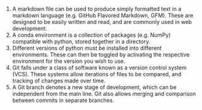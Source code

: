 1. A markdown file can be used to produce simply formatted text in a markdown language (e.g. GitHub Flavored Markdown, GFM). These are designed to be easily written and read, and are commonly used in web development.
2. A conda environment is a collection of packages (e.g. NumPy) compatible with python, stored together in a directory.
3. Different versions of python must be installed into different environments. These can then be toggled by activating the respective environment for the version you wish to use.
4. Git falls under a class of software known as a version control system (VCS). These systems allow iterations of files to be compared, and tracking of changes made over time.
5. A Git branch denotes a new stage of development, which can be independent from the main line. Git also allows merging and comparison between commits in separate branches.  